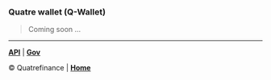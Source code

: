 
### Quatre wallet (Q-Wallet)

> Coming soon ...

-------------------------

**[API](https://github.com/Quatre-Finance/Q-paper/blob/main/q_wallet/API.md)** | **[Gov](https://github.com/Quatre-Finance/Q-paper/tree/main/quatre_gov)**

:copyright: Quatrefinance | **[Home](https://github.com/Quatre-Finance/Q-paper#concept-overview)**
